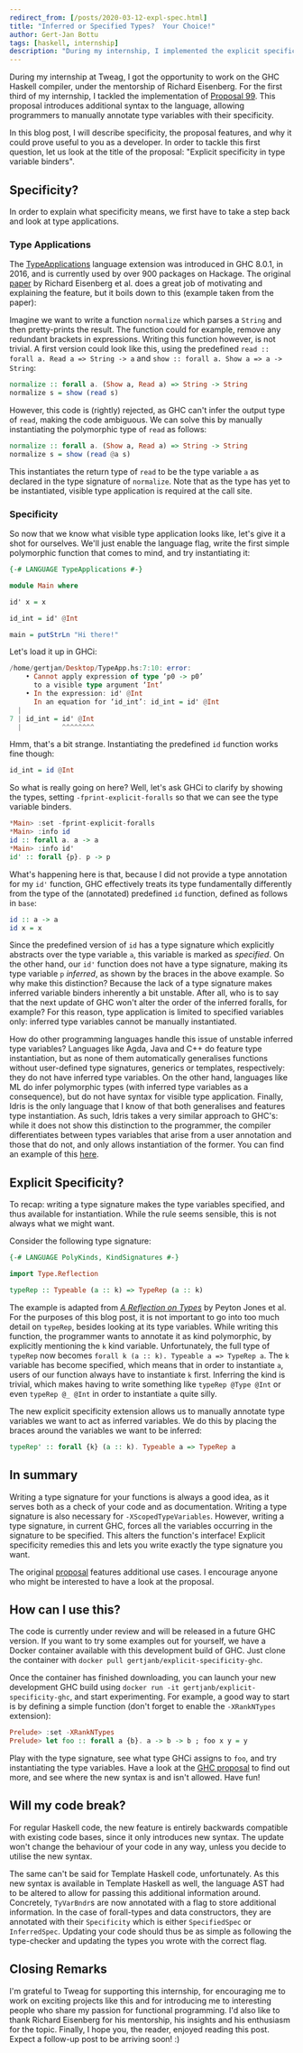 ```yaml
---
redirect_from: [/posts/2020-03-12-expl-spec.html]
title: "Inferred or Specified Types?  Your Choice!"
author: Gert-Jan Bottu
tags: [haskell, internship]
description: "During my internship, I implemented the explicit specificity proposal to make GHC type signatures complete."
---
```


During my internship at Tweag, I got the opportunity to work on the GHC
Haskell compiler, under the mentorship of Richard Eisenberg.
For the first third of my internship, I tackled the implementation of
[Proposal 99][proposal99]. This proposal introduces additional syntax to the
language, allowing programmers to manually annotate type variables with their
specificity.

In this blog post, I will describe specificity, the proposal features, and why it could
prove useful to you as a developer.
In order to tackle this first question, let us look at the title of the proposal:
"Explicit specificity in type variable binders".

[proposal99]: https://github.com/ghc-proposals/ghc-proposals/blob/master/proposals/0099-explicit-specificity.rst

## Specificity?

In order to explain what specificity means, we first have to take a step back
and look at type applications.

### Type Applications

The [TypeApplications][typeapplications] language extension was introduced in
GHC 8.0.1, in 2016,
and is currently used by over 900 packages on Hackage.
The original [paper][paper] by Richard Eisenberg et al. does a great job of
motivating and explaining the feature, but it boils down to this (example taken
from the paper):

Imagine we want to write a function `normalize` which parses a `String` and
then pretty-prints the result. The function could for example, remove any
redundant brackets in expressions. Writing this function however, is not
trivial. A first version could look like this, using the predefined
`read :: forall a. Read a => String -> a` and
`show :: forall a. Show a => a -> String`:

```hs
normalize :: forall a. (Show a, Read a) => String -> String
normalize s = show (read s)
```

However, this code is (rightly) rejected, as GHC can't infer the output type
of `read`, making the code ambiguous. We can solve this by manually
instantiating the polymorphic type of `read` as follows:

```hs
normalize :: forall a. (Show a, Read a) => String -> String
normalize s = show (read @a s)
```

This instantiates the return type of `read` to be the type variable `a` as
declared in the type signature of `normalize`.
Note that as the type has yet to be instantiated, visible type application is
required at the call site.

### Specificity

So now that we know what visible type application looks like, let's give it a
shot for ourselves. We'll just enable the language flag, write
the first simple polymorphic function that comes to mind, and try instantiating
it:

```hs
{-# LANGUAGE TypeApplications #-}

module Main where

id' x = x

id_int = id' @Int

main = putStrLn "Hi there!"
```

Let's load it up in GHCi:

```hs
/home/gertjan/Desktop/TypeApp.hs:7:10: error:
    • Cannot apply expression of type ‘p0 -> p0’
      to a visible type argument ‘Int’
    • In the expression: id' @Int
      In an equation for ‘id_int’: id_int = id' @Int
  |
7 | id_int = id' @Int
  |          ^^^^^^^^
```

Hmm, that's a bit strange. Instantiating the predefined `id` function works fine
though:

```hs
id_int = id @Int
```

So what is really going on here? Well, let's ask GHCi to clarify by showing the
types, setting `-fprint-explicit-foralls` so that we can see the
type variable binders.

```hs
*Main> :set -fprint-explicit-foralls
*Main> :info id
id :: forall a. a -> a
*Main> :info id'
id' :: forall {p}. p -> p
```

What's happening here is that, because I did not provide a type annotation
for my `id'` function, GHC effectively treats its type fundamentally differently
from the type of the (annotated) predefined `id` function, defined as follows in
`base`:

```hs
id :: a -> a
id x = x
```

Since the predefined version of `id` has a type signature which explicitly abstracts
over the type variable `a`, this variable is marked as _specified_.
On the other hand, our `id'` function does not have a type signature, making
its type variable `p` _inferred_,
as shown by the braces in the above example.
So why make this distinction? Because the lack of a type signature makes
inferred variable binders inherently a bit unstable. After all, who is to say
that the next update of GHC won't alter the order of the inferred foralls, for
example? For this reason, type application is limited to specified variables
only: inferred type variables cannot be manually instantiated.

How do other programming languages handle this issue of unstable inferred type
variables? Languages like Agda, Java and C++ do feature type instantiation, but as
none of them automatically generalises functions without user-defined
type signatures, generics or templates, respectively: they do not have inferred
type variables.
On the other hand, languages like ML do infer polymorphic types (with inferred
type variables as a consequence), but do not have syntax for visible type
application.
Finally, Idris is the only language that I know of that both generalises and
features type instantiation. As such, Idris takes a very similar
approach to GHC's: while it does not show this distinction to the programmer, the
compiler differentiates between types variables that arise from a user
annotation and those that do not, and only allows instantiation of the former.
You can find an example of this [here][idris].

[typeapplications]: https://ghc.gitlab.haskell.org/ghc/doc/users_guide/exts/type_applications.html
[paper]: https://richarde.dev/papers/2016/type-app/visible-type-app-extended.pdf
[idris]: https://github.com/tweag/blog-resources/blob/blogpost-expl-spec/2020-03-12-expl-spec/Specificity.idr

## Explicit Specificity?

To recap: writing a type signature makes the type variables specified,
and thus available for instantiation.
While the rule seems sensible, this is not always what we might want.

Consider the following type signature:

```hs
{-# LANGUAGE PolyKinds, KindSignatures #-}

import Type.Reflection

typeRep :: Typeable (a :: k) => TypeRep (a :: k)
```

The example is adapted from [_A Reflection on Types_][reflection] by Peyton
Jones et al. For the purposes of this blog post, it is not important to go into
too much detail on `typeRep`, besides looking at its type variables.
While writing this function, the programmer wants to annotate it as kind
polymorphic, by explicitly mentioning the `k` kind variable.
Unfortunately, the full type of `typeRep` now becomes
`forall k (a :: k). Typeable a => TypeRep a`.
The `k` variable has become specified, which means that in order to
instantiate `a`, users of our function always have to instantiate `k`
first. Inferring the kind is trivial, which makes having to write something like
`typeRep @Type @Int` or even `typeRep @_ @Int` in order to instantiate `a`
quite silly.

The new explicit specificity extension allows us to manually annotate type
variables we want to act as inferred variables. We do this by placing the braces
around the variables we want to be inferred:

```hs
typeRep' :: forall {k} (a :: k). Typeable a => TypeRep a
```

[reflection]: https://www.microsoft.com/en-us/research/publication/typed-reflection-in-haskell/

## In summary

Writing a type signature for your functions is always a good idea, as it
serves both as a check of your code and as documentation. Writing a
type signature is also necessary for `-XScopedTypeVariables`.
However, writing a type signature, in current GHC, forces all the
variables occurring in the signature to be specified.
This alters the function's interface! Explicit specificity remedies
this and lets you write exactly the type signature you want.

The original [proposal][proposal99] features additional use cases.
I encourage anyone who
might be interested to have a look at the proposal.

## How can I use this?

The code is currently
under review and will be released in a future GHC version.
If you want to try some examples out for yourself, we have a Docker container
available with this development build of GHC.
Just clone the container with
`docker pull gertjanb/explicit-specificity-ghc`.

Once the container has finished downloading, you can launch your new
development GHC build using
`docker run -it gertjanb/explicit-specificity-ghc`,
and start experimenting. For example, a good way to start is by defining a
simple function (don't forget to enable the `-XRankNTypes` extension):

```hs
Prelude> :set -XRankNTypes
Prelude> let foo :: forall a {b}. a -> b -> b ; foo x y = y
```

Play with the type signature, see what type GHCi assigns to `foo`, and try
instantiating the type variables. Have a look at the [GHC proposal][proposal99]
to find out more, and see where the new syntax is and isn't allowed. Have fun!

## Will my code break?

For regular Haskell code, the new feature is entirely backwards compatible with
existing code bases, since it only introduces new syntax.
The update won't change the behaviour of your code in any way, unless you decide
to utilise the new syntax.

The same can't be said for Template Haskell code, unfortunately. As this new
syntax is available in Template Haskell as well, the language AST had to be
altered to allow for passing this additional information
around. Concretely, `TyVarBndr`s are now annotated with a flag to store
additional information. In the case of forall-types and data constructors, they
are annotated with their `Specificity` which is either `SpecifiedSpec` or
`InferredSpec`.
Updating your code should thus be as simple as following the type-checker and
updating the types you wrote with the correct flag.

## Closing Remarks

I'm grateful to Tweag for supporting this internship, for encouraging me to work on
exciting projects like this and for introducing me to interesting people who
share my passion for functional programming. I'd also like to thank Richard
Eisenberg for his mentorship, his insights and his enthusiasm for the topic.
Finally, I hope you, the reader, enjoyed reading this post.
Expect a follow-up post to be arriving soon! :)
